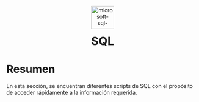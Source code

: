 <p align="center">
  <img width="60" height="60" src="https://img.icons8.com/color/48/microsoft-sql-server.png" alt="microsoft-sql-server"/>
</p>
<p align="center">
  <strong><span style="font-size: 30px;">SQL</span></strong>
</p>

# Resumen
En esta sección, se encuentran diferentes scripts de SQL con el propósito de acceder rápidamente a la información requerida.